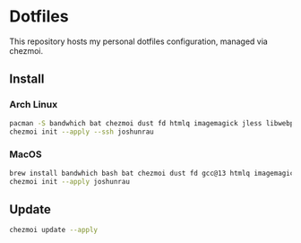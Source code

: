 # Dotfiles

This repository hosts my personal dotfiles configuration, managed via chezmoi.

## Install

### Arch Linux

```sh
pacman -S bandwhich bat chezmoi dust fd htmlq imagemagick jless libwebp lsd neovim p7zip procs ripgrep sd tokei xsel
chezmoi init --apply --ssh joshunrau
```

### MacOS

```sh
brew install bandwhich bash bat chezmoi dust fd gcc@13 htmlq imagemagick jless lsd neovim p7zip procs sd tokei webp xsel xz
chezmoi init --apply joshunrau
```

## Update

```sh
chezmoi update --apply
```
